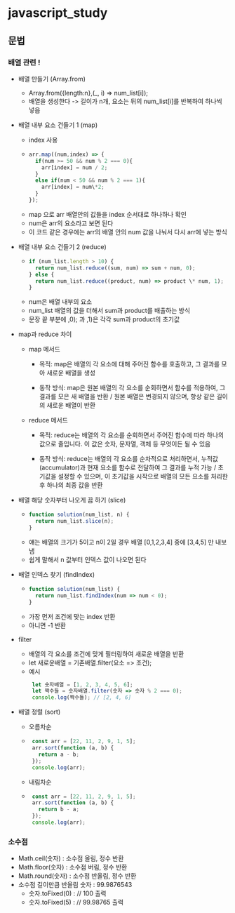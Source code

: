# javascript_study

## 문법

### 배열 관련 !

- 배열 만들기 (Array.from)

  - Array.from({length:n},(\_, i) => num_list[i]);
  - 배열을 생성한다 -> 길이가 n개, 요소는 뒤의 num_list[i]를 반복하여 하나씩 넣음

- 배열 내부 요소 건들기 1 (map)

  - index 사용
  - ```javascript
    arr.map((num,index) => {
      if(num >= 50 && num % 2 === 0){
        arr[index] = num / 2;
      }
      else if(num < 50 && num % 2 === 1){
        arr[index] = num\*2;
      }
    });
    ```
  - map 으로 arr 배열안의 값들을 index 순서대로 하나하나 확인
  - num은 arr의 요소라고 보면 된다
  - 이 코드 같은 경우에는 arr의 배열 안의 num 값을 나눠서 다시 arr에 넣는 방식

- 배열 내부 요소 건들기 2 (reduce)
  - ```javascript
    if (num_list.length > 10) {
      return num_list.reduce((sum, num) => sum + num, 0);
    } else {
      return num_list.reduce((product, num) => product \* num, 1);
    }
    ```
  - num은 배열 내부의 요소
  - num_list 배열의 값을 더해서 sum과 product를 배출하는 방식
  - 문장 끝 부분에 ,0); 과 ,1)은 각각 sum과 product의 초기값
    
- map과 reduce 차이

  - map 메서드

    - 목적: map은 배열의 각 요소에 대해 주어진 함수를 호출하고, 그 결과를 모아 새로운 배열을 생성

    - 동작 방식: map은 원본 배열의 각 요소를 순회하면서 함수를 적용하여, 그 결과를 모은 새 배열을 반환 / 원본 배열은 변경되지 않으며, 항상 같은 길이의 새로운 배열이 반환

  - reduce 메서드

    - 목적: reduce는 배열의 각 요소를 순회하면서 주어진 함수에 따라 하나의 값으로 줄입니다. 이 값은 숫자, 문자열, 객체 등 무엇이든 될 수 있음

    - 동작 방식: reduce는 배열의 각 요소를 순차적으로 처리하면서, 누적값(accumulator)과 현재 요소를 함수로 전달하여 그 결과를 누적 가능 / 초기값을 설정할 수 있으며, 이 초기값을 시작으로 배열의 모든 요소를 처리한 후 하나의 최종 값을 반환

- 배열 해당 숫자부터 나오게 끔 하기 (slice)

  -  ```javascript
     function solution(num_list, n) {
       return num_list.slice(n);
     }
     ```
  - 얘는 배열의 크기가 5이고 n이 2일 경우 배열 [0,1,2,3,4] 중에 [3,4,5] 만 내보냄
  - 쉽게 말해서 n 값부터 인덱스 값이 나오면 된다

- 배열 인덱스 찾기 (findIndex)
  - ```javascript
    function solution(num_list) {
      return num_list.findIndex(num => num < 0);
    }
    ```
  - 가장 먼저 조건에 맞는 index 반환
  - 아니면 -1 반환

- filter
  - 배열의 각 요소를 조건에 맞게 필터링하여 새로운 배열을 반환
  - let 새로운배열 = 기존배열.filter(요소 => 조건);
  - 예시
     ```javascript
      let 숫자배열 = [1, 2, 3, 4, 5, 6];
      let 짝수들 = 숫자배열.filter(숫자 => 숫자 % 2 === 0);
      console.log(짝수들); // [2, 4, 6]
     ```
- 배열 정렬 (sort)
  - 오름차순
  - ```javascript
     const arr = [22, 11, 2, 9, 1, 5];
     arr.sort(function (a, b) {
       return a - b;
     });
     console.log(arr);
     ```
  - 내림차순
  - ```javascript
     const arr = [22, 11, 2, 9, 1, 5];
     arr.sort(function (a, b) {
       return b - a;
     });
     console.log(arr);
    ```
### 소수점

- Math.ceil(숫자) : 소수점 올림, 정수 반환
- Math.floor(숫자) : 소수점 버림, 정수 반환
- Math.round(숫자) : 소수점 반올림, 정수 반환
- 소수점 길이만큼 반올림 숫자 : 99.9876543
  - 숫자.toFixed(0) : // 100 출력
  - 숫자.toFixed(5) : // 99.98765 출력
